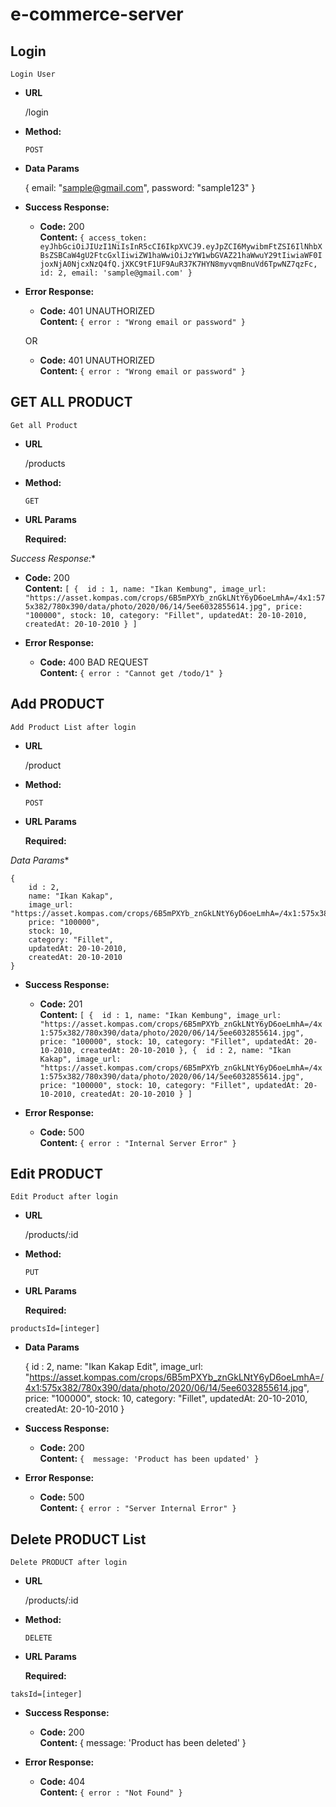 # e-commerce-server

**Login**
----

    Login User

* **URL**

  /login

* **Method:**

  `POST`

* **Data Params**

  {
      email: "sample@gmail.com",
      password: "sample123"
  }

* **Success Response:**

  * **Code:** 200 <br />
    **Content:** 
                `{
                    access_token: eyJhbGciOiJIUzI1NiIsInR5cCI6IkpXVCJ9.eyJpZCI6MywibmFtZSI6IlNhbXBsZSBCaW4gU2FtcGxlIiwiZW1haWwiOiJzYW1wbGVAZ21haWwuY29tIiwiaWF0IjoxNjA0NjcxNzQ4fQ.jXKC9tF1UF9AuR37K7HYN8myvqmBnuVd6TpwNZ7qzFc,
                    id: 2,
                    email: 'sample@gmail.com'
                }`

* **Error Response:**

  * **Code:** 401 UNAUTHORIZED <br />
    **Content:** `{ error : "Wrong email or password" }`

  OR

  * **Code:** 401 UNAUTHORIZED <br />
    **Content:** `{ error : "Wrong email or password" }`

**GET ALL PRODUCT**
----

    Get all Product


* **URL**

  /products

* **Method:**

  `GET`

*  **URL Params**

   **Required:**

*Success Response:**

  * **Code:** 200 <br />
    **Content:** `[
        { 
            id : 1,
            name: "Ikan Kembung",
            image_url: "https://asset.kompas.com/crops/6B5mPXYb_znGkLNtY6yD6oeLmhA=/4x1:575x382/780x390/data/photo/2020/06/14/5ee6032855614.jpg",
            price: "100000",
            stock: 10,
            category: "Fillet",
            updatedAt: 20-10-2010,
            createdAt: 20-10-2010
        }
    ]`

* **Error Response:**

  * **Code:** 400 BAD REQUEST <br />
    **Content:** `{ error : "Cannot get /todo/1" }`

**Add PRODUCT**
----

    Add Product List after login

* **URL**

    /product

* **Method:**

  `POST`

*  **URL Params**

   **Required:**

*Data Params**

    { 
        id : 2,
        name: "Ikan Kakap",
        image_url: "https://asset.kompas.com/crops/6B5mPXYb_znGkLNtY6yD6oeLmhA=/4x1:575x382/780x390/data/photo/2020/06/14/5ee6032855614.jpg",
        price: "100000",
        stock: 10,
        category: "Fillet",
        updatedAt: 20-10-2010,
        createdAt: 20-10-2010
    }


* **Success Response:**

  * **Code:** 201 <br />
    **Content:** `[
            { 
                id : 1,
                name: "Ikan Kembung",
                image_url: "https://asset.kompas.com/crops/6B5mPXYb_znGkLNtY6yD6oeLmhA=/4x1:575x382/780x390/data/photo/2020/06/14/5ee6032855614.jpg",
                price: "100000",
                stock: 10,
                category: "Fillet",
                updatedAt: 20-10-2010,
                createdAt: 20-10-2010
            },
            { 
                id : 2,
                name: "Ikan Kakap",
                image_url: "https://asset.kompas.com/crops/6B5mPXYb_znGkLNtY6yD6oeLmhA=/4x1:575x382/780x390/data/photo/2020/06/14/5ee6032855614.jpg",
                price: "100000",
                stock: 10,
                category: "Fillet",
                updatedAt: 20-10-2010,
                createdAt: 20-10-2010
            }
        ]`

* **Error Response:**

  * **Code:** 500 <br />
    **Content:** `{ error : "Internal Server Error" }`

**Edit PRODUCT**
----

    Edit Product after login

* **URL**

  /products/:id

* **Method:**

  `PUT`

*  **URL Params**

   **Required:**

  `productsId=[integer]`

* **Data Params**

    { 
        id : 2,
        name: "Ikan Kakap Edit",
        image_url: "https://asset.kompas.com/crops/6B5mPXYb_znGkLNtY6yD6oeLmhA=/4x1:575x382/780x390/data/photo/2020/06/14/5ee6032855614.jpg",
        price: "100000",
        stock: 10,
        category: "Fillet",
        updatedAt: 20-10-2010,
        createdAt: 20-10-2010
    }

* **Success Response:**

  * **Code:** 200 <br />
    **Content:** `{ 
        message: 'Product has been updated'
    }`

* **Error Response:**

  * **Code:** 500 <br />
    **Content:** `{ error : "Server Internal Error" }`

**Delete PRODUCT List**
----

    Delete PRODUCT after login

* **URL**

  /products/:id

* **Method:**

  `DELETE`

*  **URL Params**

   **Required:**

  `taksId=[integer]`

* **Success Response:**

  * **Code:** 200 <br />
    **Content:** { message: 'Product has been deleted' }

* **Error Response:**

  * **Code:** 404 <br />
    **Content:** `{ error : "Not Found" }`

